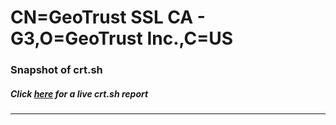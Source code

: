 # CN=GeoTrust SSL CA - G3,O=GeoTrust Inc.,C=US
### Snapshot of crt.sh
##### Click [here](https://crt.sh/?q=Serial_729AA95D558F939017CC6C3ECCD21C07) for a live crt.sh report

---
